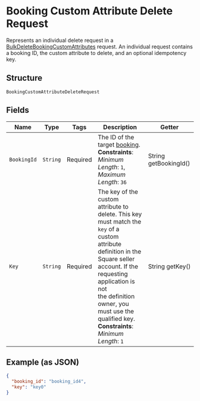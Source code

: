 
# Booking Custom Attribute Delete Request

Represents an individual delete request in a [BulkDeleteBookingCustomAttributes](../../doc/api/booking-custom-attributes.md#bulk-delete-booking-custom-attributes)
request. An individual request contains a booking ID, the custom attribute to delete, and an optional idempotency key.

## Structure

`BookingCustomAttributeDeleteRequest`

## Fields

| Name | Type | Tags | Description | Getter |
|  --- | --- | --- | --- | --- |
| `BookingId` | `String` | Required | The ID of the target [booking](entity:Booking).<br>**Constraints**: *Minimum Length*: `1`, *Maximum Length*: `36` | String getBookingId() |
| `Key` | `String` | Required | The key of the custom attribute to delete. This key must match the `key` of a<br>custom attribute definition in the Square seller account. If the requesting application is not<br>the definition owner, you must use the qualified key.<br>**Constraints**: *Minimum Length*: `1` | String getKey() |

## Example (as JSON)

```json
{
  "booking_id": "booking_id4",
  "key": "key0"
}
```

